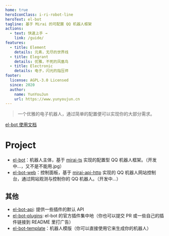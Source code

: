```yaml
---
home: true
heroIconClass: i-ri-robot-line
heroText: el-bot
tagline: 基于 Mirai 的可配置 QQ 机器人框架
actions:
  - text: 快速上手 →
    link: /guide/
features:
  - title: Element
    details: 元素，无尽的世界线
  - title: Elegrant
    details: 优雅，不死的凤凰鸟
  - title: Electronic
    details: 电子，闪光的指压师
footer:
  license: AGPL-3.0 Licensed
  since: 2020
  author:
    name: YunYouJun
    url: https://www.yunyoujun.cn
---
```


> 一个优雅的电子机器人，通过简单的配置便可以实现你的大部分需求。

[el-bot 使用文档](https://docs.bot.elpsy.cn)

# Project

- [el-bot](https://github.com/ElpsyCN/el-bot)：机器人主体，基于 [mirai-ts](https://github.com/YunYouJun/mirai-ts) 实现的配置型 QQ 机器人框架。（开发中...，又不是不能用.jpg）
- [el-bot-web](https://github.com/ElpsyCN/el-bot-web)：控制面板，基于 [mirai-api-http](https://github.com/mamoe/mirai-api-http) 实现的 QQ 机器人网站控制台，通过网站观测与控制你的 QQ 机器人。（开发中...）

## 其他

- [el-bot-api](https://github.com/ElpsyCN/el-bot-api): 提供一些插件的默认 API
- [el-bot-plugins](https://github.com/ElpsyCN/el-bot-plugins): el-bot 的官方插件集中地（你也可以提交 PR 或一些自己的插件链接到 README 里打广告）
- [el-bot-template](https://github.com/ElpsyCN/el-bot-template)：机器人模版（你可以直接使用它来生成你的机器人）
